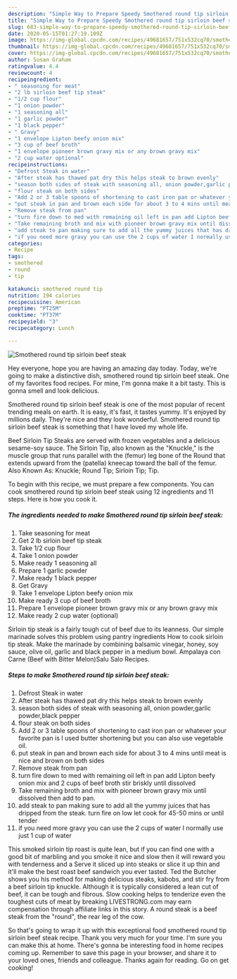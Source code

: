 ```yaml
---
description: "Simple Way to Prepare Speedy Smothered round tip sirloin beef steak"
title: "Simple Way to Prepare Speedy Smothered round tip sirloin beef steak"
slug: 683-simple-way-to-prepare-speedy-smothered-round-tip-sirloin-beef-steak
date: 2020-05-15T01:27:19.109Z
image: https://img-global.cpcdn.com/recipes/49681657/751x532cq70/smothered-round-tip-sirloin-beef-steak-recipe-main-photo.jpg
thumbnail: https://img-global.cpcdn.com/recipes/49681657/751x532cq70/smothered-round-tip-sirloin-beef-steak-recipe-main-photo.jpg
cover: https://img-global.cpcdn.com/recipes/49681657/751x532cq70/smothered-round-tip-sirloin-beef-steak-recipe-main-photo.jpg
author: Susan Graham
ratingvalue: 4.4
reviewcount: 4
recipeingredient:
- " seasoning for meat"
- "2 lb sirloin beef tip steak"
- "1/2 cup flour"
- "1 onion powder"
- "1 seasoning all"
- "1 garlic powder"
- "1 black pepper"
- " Gravy"
- "1 envelope Lipton beefy onion mix"
- "3 cup of beef broth"
- "1 envelope pioneer brown gravy mix or any brown gravy mix"
- "2 cup water optional"
recipeinstructions:
- "Defrost Steak in water"
- "After steak has thawed pat dry this helps steak to brown evenly"
- "season both sides of steak with seasoning all, onion powder,garlic powder,black pepper"
- "flour steak on both sides"
- "Add 2 or 3 table spoons of shortening to cast iron pan or whatever your favorite pan is I used butter shortening but you can also use vegetable oil."
- "put steak in pan and brown each side for about 3 to 4 mins until meat is nice and brown on both sides"
- "Remove steak from pan"
- "turn fire down to med with remaining oil left in pan add Lipton beefy onion mix and 2 cups of beef broth stir briskly until dissolved"
- "Take remaining broth and mix with pioneer brown gravy mix until dissolved then add to pan."
- "add steak to pan making sure to add all the yummy juices that has dripped from the steak. turn fire on low let cook for 45-50 mins or until tender"
- "if you need more gravy you can use the 2 cups of water I normally use just 1 cup of water"
categories:
- Recipe
tags:
- smothered
- round
- tip

katakunci: smothered round tip 
nutrition: 194 calories
recipecuisine: American
preptime: "PT25M"
cooktime: "PT37M"
recipeyield: "3"
recipecategory: Lunch

---
```



![Smothered round tip sirloin beef steak](https://img-global.cpcdn.com/recipes/49681657/751x532cq70/smothered-round-tip-sirloin-beef-steak-recipe-main-photo.jpg)

Hey everyone, hope you are having an amazing day today. Today, we're going to make a distinctive dish, smothered round tip sirloin beef steak. One of my favorites food recipes. For mine, I'm gonna make it a bit tasty. This is gonna smell and look delicious.

Smothered round tip sirloin beef steak is one of the most popular of recent trending meals on earth. It is easy, it's fast, it tastes yummy. It's enjoyed by millions daily. They're nice and they look wonderful. Smothered round tip sirloin beef steak is something that I have loved my whole life.

Beef Sirloin Tip Steaks are served with frozen vegetables and a delicious sesame-soy sauce. The Sirloin Tip, also known as the &#34;Knuckle,&#34; is the muscle group that runs parallel with the (femur) leg bone of the Round that extends upward from the (patella) kneecap toward the ball of the femur. Also Known As: Knuckle; Round Tip; Sirloin Tip; Tip.


To begin with this recipe, we must prepare a few components. You can cook smothered round tip sirloin beef steak using 12 ingredients and 11 steps. Here is how you cook it.

<!--inarticleads1-->

##### The ingredients needed to make Smothered round tip sirloin beef steak:

1. Take  seasoning for meat
1. Get 2 lb sirloin beef tip steak
1. Take 1/2 cup flour
1. Take 1 onion powder
1. Make ready 1 seasoning all
1. Prepare 1 garlic powder
1. Make ready 1 black pepper
1. Get  Gravy
1. Take 1 envelope Lipton beefy onion mix
1. Make ready 3 cup of beef broth
1. Prepare 1 envelope pioneer brown gravy mix or any brown gravy mix
1. Make ready 2 cup water (optional)


Sirloin tip steak is a fairly tough cut of beef due to its leanness. Our simple marinade solves this problem using pantry ingredients How to cook sirloin tip steak. Make the marinade by combining balsamic vinegar, honey, soy sauce, olive oil, garlic and black pepper in a medium bowl. Ampalaya con Carne (Beef with Bitter Melon)Salu Salo Recipes. 

<!--inarticleads2-->

##### Steps to make Smothered round tip sirloin beef steak:

1. Defrost Steak in water
1. After steak has thawed pat dry this helps steak to brown evenly
1. season both sides of steak with seasoning all, onion powder,garlic powder,black pepper
1. flour steak on both sides
1. Add 2 or 3 table spoons of shortening to cast iron pan or whatever your favorite pan is I used butter shortening but you can also use vegetable oil.
1. put steak in pan and brown each side for about 3 to 4 mins until meat is nice and brown on both sides
1. Remove steak from pan
1. turn fire down to med with remaining oil left in pan add Lipton beefy onion mix and 2 cups of beef broth stir briskly until dissolved
1. Take remaining broth and mix with pioneer brown gravy mix until dissolved then add to pan.
1. add steak to pan making sure to add all the yummy juices that has dripped from the steak. turn fire on low let cook for 45-50 mins or until tender
1. if you need more gravy you can use the 2 cups of water I normally use just 1 cup of water


This smoked sirloin tip roast is quite lean, but if you can find one with a good bit of marbling and you smoke it nice and slow then it will reward you with tenderness and a Serve it sliced up into steaks or slice it up thin and it&#39;ll make the best roast beef sandwich you ever tasted. Ted the Butcher shows you his method for making delicious steaks, kabobs, and stir fry from a beef sirloin tip knuckle. Although it is typically considered a lean cut of beef, it can be tough and fibrous. Slow cooking helps to tenderize even the toughest cuts of meat by breaking LIVESTRONG.com may earn compensation through affiliate links in this story. A round steak is a beef steak from the &#34;round&#34;, the rear leg of the cow. 

So that's going to wrap it up with this exceptional food smothered round tip sirloin beef steak recipe. Thank you very much for your time. I'm sure you can make this at home. There's gonna be interesting food in home recipes coming up. Remember to save this page in your browser, and share it to your loved ones, friends and colleague. Thanks again for reading. Go on get cooking!
